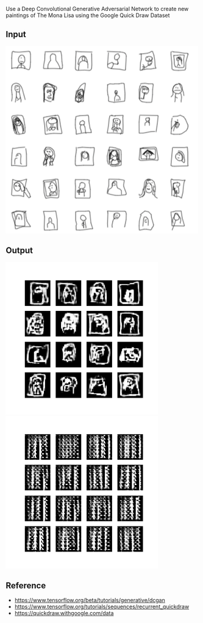 Use a Deep Convolutional Generative Adversarial Network to create new paintings of The Mona Lisa using the Google Quick Draw Dataset

## Input
<img src="img/Screenshot from 2019-06-24 11-31-37.png" >

## Output
<img src="img/image_at_epoch_0028.png" >
<img src="img/dcgan.gif" >

## Reference
* https://www.tensorflow.org/beta/tutorials/generative/dcgan
* https://www.tensorflow.org/tutorials/sequences/recurrent_quickdraw
* https://quickdraw.withgoogle.com/data
